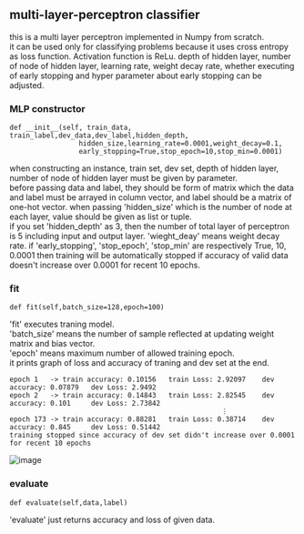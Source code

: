 ## multi-layer-perceptron classifier
this is a multi layer perceptron implemented in Numpy from scratch.  
it can be used only for classifying problems because it uses cross entropy as loss function.
Activation function is ReLu.
depth of hidden layer, number of node of hidden layer, learning rate, weight decay rate, whether executing of early stopping and hyper parameter about early stopping can be adjusted.

### MLP constructor
```
def __init__(self, train_data, train_label,dev_data,dev_label,hidden_depth,
                 hidden_size,learning_rate=0.0001,weight_decay=0.1,
                 early_stopping=True,stop_epoch=10,stop_min=0.0001)
```
when constructing an instance, train set, dev set, depth of hidden layer, number of node of hidden layer must be given by parameter.  
before passing data and label, they should be form of matrix which the data and label must be arrayed in column vector, and label should be a matrix of one-hot vector. 
when passing 'hidden_size' which is the number of node at each layer, value should be given as list or tuple.  
if you set 'hidden_depth' as 3, then the number of total layer of perceptron is 5 including input and output layer. 'wieght_deay' means weight decay rate. if 'early_stopping', 'stop_epoch', 'stop_min' are respectively True, 10, 0.0001 then training will be automatically stopped if accuracy of valid data doesn't increase over 0.0001 for recent 10 epochs.

### fit
```
def fit(self,batch_size=128,epoch=100)
```
'fit' executes traning model.  
'batch_size' means the number of sample reflected at updating weight matrix and bias vector.  
'epoch' means maximum number of allowed training epoch.  
it prints graph of loss and accuracy of traning and dev set at the end.  
```
epoch 1   -> train accuracy: 0.10156   train Loss: 2.92097    dev accuracy: 0.07879   dev Loss: 2.9492
epoch 2   -> train accuracy: 0.14843   train Loss: 2.82545    dev accuracy: 0.101     dev Loss: 2.73842
                                                    ⋮
epoch 173 -> train accuracy: 0.88281   train Loss: 0.38714    dev accuracy: 0.845     dev Loss: 0.51442
training stopped since accuracy of dev set didn't increase over 0.0001 for recent 10 epochs
```
![image](https://user-images.githubusercontent.com/44926279/182771405-f8dde7b8-1b2a-4408-a20a-c66c9240557b.png)


### evaluate
```
def evaluate(self,data,label)
```
'evaluate' just returns accuracy and loss of given data.
